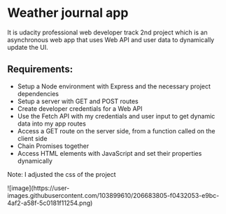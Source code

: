 <h1>Weather journal app</h1>
<p>It is udacity professional web developer track 2nd project which is an asynchronous web app that uses Web API and user data to dynamically update the UI.</p>
<h2>Requirements:</h2>

<ul>
<li>Setup a Node environment with Express and the necessary project dependencies</li>
<li>Setup a server with GET and POST routes</li>
<li>Create developer credentials for a Web API</li>
<li>Use the Fetch API with my credentials and user input to get dynamic data into my app routes</li>
<li>Access a GET route on the server side, from a function called on the client side</li>
<li>Chain Promises together</li>
<li>Access HTML elements with JavaScript and set their properties dynamically</li>
</ul>

<p>Note: I adjusted the css of the project</p>
![image](https://user-images.githubusercontent.com/103899610/206683805-f0432053-e9bc-4af2-a58f-5c0181f11254.png)


